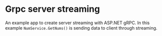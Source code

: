 # Grpc server streaming

An example app to create server streaming with ASP.NET gRPC. In this
example `NumService.GetNums()` is sending data to client through 
streaming.